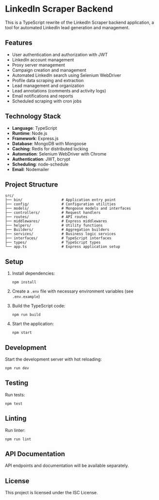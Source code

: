 # LinkedIn Scraper Backend

This is a TypeScript rewrite of the LinkedIn Scraper backend application, a tool for automated LinkedIn lead generation and management.

## Features

- User authentication and authorization with JWT
- LinkedIn account management
- Proxy server management
- Campaign creation and management
- Automated LinkedIn search using Selenium WebDriver
- Profile data scraping and extraction
- Lead management and organization
- Lead annotations (comments and activity logs)
- Email notifications and reports
- Scheduled scraping with cron jobs

## Technology Stack

- **Language**: TypeScript
- **Runtime**: Node.js
- **Framework**: Express.js
- **Database**: MongoDB with Mongoose
- **Caching**: Redis for distributed locking
- **Automation**: Selenium WebDriver with Chrome
- **Authentication**: JWT, bcrypt
- **Scheduling**: node-schedule
- **Email**: Nodemailer

## Project Structure

```
src/
├── bin/                  # Application entry point
├── config/               # Configuration utilities
├── models/               # Mongoose models and interfaces
├── controllers/          # Request handlers
├── routes/               # API routes
├── middlewares/          # Express middlewares
├── helpers/              # Utility functions
├── Builders/             # Aggregation builders
├── services/             # Business logic services
├── interfaces/           # TypeScript interfaces
├── types/                # TypeScript types
└── app.ts                # Express application setup
```

## Setup

1. Install dependencies:
   ```
   npm install
   ```

2. Create a `.env` file with necessary environment variables (see `.env.example`)

3. Build the TypeScript code:
   ```
   npm run build
   ```

4. Start the application:
   ```
   npm start
   ```

## Development

Start the development server with hot reloading:
```
npm run dev
```

## Testing

Run tests:
```
npm test
```

## Linting

Run linter:
```
npm run lint
```

## API Documentation

API endpoints and documentation will be available separately.

## License

This project is licensed under the ISC License.